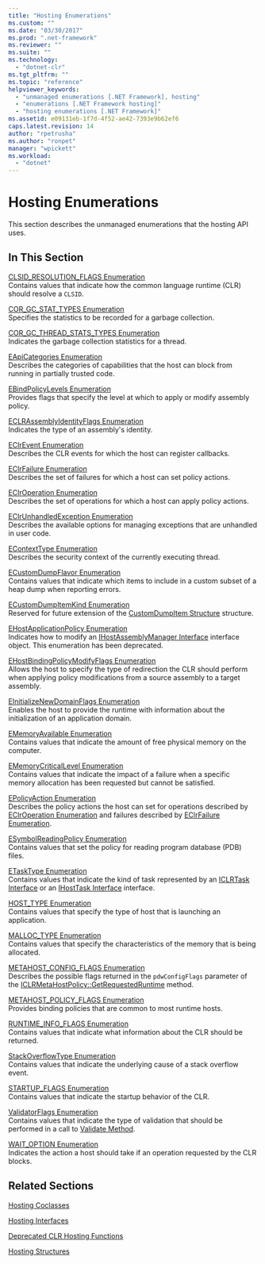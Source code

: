 ```yaml
---
title: "Hosting Enumerations"
ms.custom: ""
ms.date: "03/30/2017"
ms.prod: ".net-framework"
ms.reviewer: ""
ms.suite: ""
ms.technology: 
  - "dotnet-clr"
ms.tgt_pltfrm: ""
ms.topic: "reference"
helpviewer_keywords: 
  - "unmanaged enumerations [.NET Framework], hosting"
  - "enumerations [.NET Framework hosting]"
  - "hosting enumerations [.NET Framework]"
ms.assetid: e09131eb-1f7d-4f52-ae42-7393e9b62ef6
caps.latest.revision: 14
author: "rpetrusha"
ms.author: "ronpet"
manager: "wpickett"
ms.workload: 
  - "dotnet"
---
```

# Hosting Enumerations
This section describes the unmanaged enumerations that the hosting API uses.  
  
## In This Section  
 [CLSID_RESOLUTION_FLAGS Enumeration](../../../../docs/framework/unmanaged-api/hosting/clsid-resolution-flags-enumeration.md)  
 Contains values that indicate how the common language runtime (CLR) should resolve a `CLSID`.  
  
 [COR_GC_STAT_TYPES Enumeration](../../../../docs/framework/unmanaged-api/hosting/cor-gc-stat-types-enumeration.md)  
 Specifies the statistics to be recorded for a garbage collection.  
  
 [COR_GC_THREAD_STATS_TYPES Enumeration](../../../../docs/framework/unmanaged-api/hosting/cor-gc-thread-stats-types-enumeration.md)  
 Indicates the garbage collection statistics for a thread.  
  
 [EApiCategories Enumeration](../../../../docs/framework/unmanaged-api/hosting/eapicategories-enumeration.md)  
 Describes the categories of capabilities that the host can block from running in partially trusted code.  
  
 [EBindPolicyLevels Enumeration](../../../../docs/framework/unmanaged-api/hosting/ebindpolicylevels-enumeration.md)  
 Provides flags that specify the level at which to apply or modify assembly policy.  
  
 [ECLRAssemblyIdentityFlags Enumeration](../../../../docs/framework/unmanaged-api/hosting/eclrassemblyidentityflags-enumeration.md)  
 Indicates the type of an assembly's identity.  
  
 [EClrEvent Enumeration](../../../../docs/framework/unmanaged-api/hosting/eclrevent-enumeration.md)  
 Describes the CLR events for which the host can register callbacks.  
  
 [EClrFailure Enumeration](../../../../docs/framework/unmanaged-api/hosting/eclrfailure-enumeration.md)  
 Describes the set of failures for which a host can set policy actions.  
  
 [EClrOperation Enumeration](../../../../docs/framework/unmanaged-api/hosting/eclroperation-enumeration.md)  
 Describes the set of operations for which a host can apply policy actions.  
  
 [EClrUnhandledException Enumeration](../../../../docs/framework/unmanaged-api/hosting/eclrunhandledexception-enumeration.md)  
 Describes the available options for managing exceptions that are unhandled in user code.  
  
 [EContextType Enumeration](../../../../docs/framework/unmanaged-api/hosting/econtexttype-enumeration.md)  
 Describes the security context of the currently executing thread.  
  
 [ECustomDumpFlavor Enumeration](../../../../docs/framework/unmanaged-api/hosting/ecustomdumpflavor-enumeration.md)  
 Contains values that indicate which items to include in a custom subset of a heap dump when reporting errors.  
  
 [ECustomDumpItemKind Enumeration](../../../../docs/framework/unmanaged-api/hosting/ecustomdumpitemkind-enumeration.md)  
 Reserved for future extension of the [CustomDumpItem Structure](../../../../docs/framework/unmanaged-api/hosting/customdumpitem-structure.md) structure.  
  
 [EHostApplicationPolicy Enumeration](../../../../docs/framework/unmanaged-api/hosting/ehostapplicationpolicy-enumeration.md)  
 Indicates how to modify an [IHostAssemblyManager Interface](../../../../docs/framework/unmanaged-api/hosting/ihostassemblymanager-interface.md) interface object. This enumeration has been deprecated.  
  
 [EHostBindingPolicyModifyFlags Enumeration](../../../../docs/framework/unmanaged-api/hosting/ehostbindingpolicymodifyflags-enumeration.md)  
 Allows the host to specify the type of redirection the CLR should perform when applying policy modifications from a source assembly to a target assembly.  
  
 [EInitializeNewDomainFlags Enumeration](../../../../docs/framework/unmanaged-api/hosting/einitializenewdomainflags-enumeration.md)  
 Enables the host to provide the runtime with information about the initialization of an application domain.  
  
 [EMemoryAvailable Enumeration](../../../../docs/framework/unmanaged-api/hosting/ememoryavailable-enumeration.md)  
 Contains values that indicate the amount of free physical memory on the computer.  
  
 [EMemoryCriticalLevel Enumeration](../../../../docs/framework/unmanaged-api/hosting/ememorycriticallevel-enumeration.md)  
 Contains values that indicate the impact of a failure when a specific memory allocation has been requested but cannot be satisfied.  
  
 [EPolicyAction Enumeration](../../../../docs/framework/unmanaged-api/hosting/epolicyaction-enumeration.md)  
 Describes the policy actions the host can set for operations described by [EClrOperation Enumeration](../../../../docs/framework/unmanaged-api/hosting/eclroperation-enumeration.md) and failures described by [EClrFailure Enumeration](../../../../docs/framework/unmanaged-api/hosting/eclrfailure-enumeration.md).  
  
 [ESymbolReadingPolicy Enumeration](../../../../docs/framework/unmanaged-api/hosting/esymbolreadingpolicy-enumeration.md)  
 Contains values that set the policy for reading program database (PDB) files.  
  
 [ETaskType Enumeration](../../../../docs/framework/unmanaged-api/hosting/etasktype-enumeration.md)  
 Contains values that indicate the kind of task represented by an [ICLRTask Interface](../../../../docs/framework/unmanaged-api/hosting/iclrtask-interface.md) or an [IHostTask Interface](../../../../docs/framework/unmanaged-api/hosting/ihosttask-interface.md) interface.  
  
 [HOST_TYPE Enumeration](../../../../docs/framework/unmanaged-api/hosting/host-type-enumeration.md)  
 Contains values that specify the type of host that is launching an application.  
  
 [MALLOC_TYPE Enumeration](../../../../docs/framework/unmanaged-api/hosting/malloc-type-enumeration.md)  
 Contains values that specify the characteristics of the memory that is being allocated.  
  
 [METAHOST_CONFIG_FLAGS Enumeration](../../../../docs/framework/unmanaged-api/hosting/metahost-config-flags-enumeration.md)  
 Describes the possible flags returned in the `pdwConfigFlags` parameter of the [ICLRMetaHostPolicy::GetRequestedRuntime](../../../../docs/framework/unmanaged-api/hosting/iclrmetahostpolicy-getrequestedruntime-method.md) method.  
  
 [METAHOST_POLICY_FLAGS Enumeration](../../../../docs/framework/unmanaged-api/hosting/metahost-policy-flags-enumeration.md)  
 Provides binding policies that are common to most runtime hosts.  
  
 [RUNTIME_INFO_FLAGS Enumeration](../../../../docs/framework/unmanaged-api/hosting/runtime-info-flags-enumeration.md)  
 Contains values that indicate what information about the CLR should be returned.  
  
 [StackOverflowType Enumeration](../../../../docs/framework/unmanaged-api/hosting/stackoverflowtype-enumeration.md)  
 Contains values that indicate the underlying cause of a stack overflow event.  
  
 [STARTUP_FLAGS Enumeration](../../../../docs/framework/unmanaged-api/hosting/startup-flags-enumeration.md)  
 Contains values that indicate the startup behavior of the CLR.  
  
 [ValidatorFlags Enumeration](../../../../docs/framework/unmanaged-api/hosting/validatorflags-enumeration.md)  
 Contains values that indicate the type of validation that should be performed in a call to [Validate Method](../../../../docs/framework/unmanaged-api/hosting/iclrvalidator-validate-method.md).  
  
 [WAIT_OPTION Enumeration](../../../../docs/framework/unmanaged-api/hosting/wait-option-enumeration.md)  
 Indicates the action a host should take if an operation requested by the CLR blocks.  
  
## Related Sections  
 [Hosting Coclasses](../../../../docs/framework/unmanaged-api/hosting/hosting-coclasses.md)  
  
 [Hosting Interfaces](../../../../docs/framework/unmanaged-api/hosting/hosting-interfaces.md)  
  
 [Deprecated CLR Hosting Functions](../../../../docs/framework/unmanaged-api/hosting/deprecated-clr-hosting-functions.md)  
  
 [Hosting Structures](../../../../docs/framework/unmanaged-api/hosting/hosting-structures.md)
